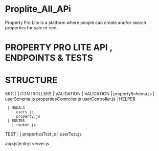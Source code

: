 # Proplite_All_APi
Property Pro Lite is a platform where people can create and/or search properties for sale or rent.


# PROPERTY PRO LITE API , ENDPOINTS & TESTS

# STRUCTURE

SRC  |
     | CONTROLLERS
       | VALIDATION
         | VALIDATION 
            | propertySchema.js
            | userSchema.js
          propertiesController.js
          userController.js
     | HELPER
     
     | MODALS
         users.js
         property.js
     | ROUTES
       | router.js
       
     
TEST | 
     | propertiesTest.js
     | userTest.js
     
app.js(entry)
server.js
